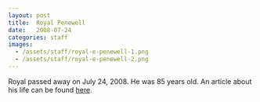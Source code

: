 ```yaml
---
layout: post
title:  Royal Penewell
date:   2008-07-24
categories: staff
images:
  - /assets/staff/royal-e-penewell-1.png
  - /assets/staff/royal-e-penewell-2.png
---
```

Royal passed away on July 24, 2008. He was 85 years old. An article about his life can be found [here](http://tinyurl.com/q8t64ej).
